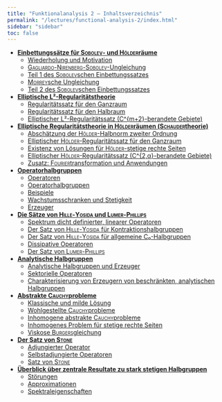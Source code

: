 ```yaml
---
title: "Funktionalanalysis 2 – Inhaltsverzeichnis"
permalink: "/lectures/functional-analysis-2/index.html"
sidebar: "sidebar"
toc: false
---
```


* **[Einbettungssätze für <span style="font-variant: small-caps;">Sobolev</span>- und <span style="font-variant: small-caps;">Hölder</span>räume](/class-notes/lectures/functional-analysis-2/einbettungssaetze-fuer-sobolev-und-hoelderraeume.html)**
  * [Wiederholung und Motivation](/class-notes/lectures/functional-analysis-2/einbettungssaetze-fuer-sobolev-und-hoelderraeume.html#wiederholung-und-motivation)
  * [<span style="font-variant: small-caps;">Gagliardo</span>-<span style="font-variant: small-caps;">Nirenberg</span>-<span style="font-variant: small-caps;">Sobolev</span>-Ungleichung](/class-notes/lectures/functional-analysis-2/einbettungssaetze-fuer-sobolev-und-hoelderraeume.html#gagliardo-nirenberg-sobolev-ungleichung)
  * [Teil 1 des <span style="font-variant: small-caps;">Sobolev</span>schen Einbettungssatzes](/class-notes/lectures/functional-analysis-2/einbettungssaetze-fuer-sobolev-und-hoelderraeume.html#teil-1-des-sobolevschen-einbettungssatzes)
  * [<span style="font-variant: small-caps;">Morrey</span>sche Ungleichung](/class-notes/lectures/functional-analysis-2/einbettungssaetze-fuer-sobolev-und-hoelderraeume.html#morreysche-ungleichung)
  * [Teil 2 des <span style="font-variant: small-caps;">Sobolev</span>schen Einbettungssatzes](/class-notes/lectures/functional-analysis-2/einbettungssaetze-fuer-sobolev-und-hoelderraeume.html#teil-2-des-sobolevschen-einbettungssatzes)
* **[Elliptische L²-Regularitätstheorie](/class-notes/lectures/functional-analysis-2/elliptische-l2-regularitaetstheorie.html)**
  * [Regularitätssatz für den Ganzraum](/class-notes/lectures/functional-analysis-2/elliptische-l2-regularitaetstheorie.html#regularitaetssatz-fuer-den-ganzraum)
  * [Regularitätssatz für den Halbraum](/class-notes/lectures/functional-analysis-2/elliptische-l2-regularitaetstheorie.html#regularitaetssatz-fuer-den-halbraum)
  * [Elliptischer L²-Regularitätssatz (C^{m+2}-berandete Gebiete)](/class-notes/lectures/functional-analysis-2/elliptische-l2-regularitaetstheorie.html#elliptischer-l2-regularitaetssatz-cm2-berandete-gebiete)
* **[Elliptische Regularitätstheorie in <span style="font-variant: small-caps;">Hölder</span>räumen (<span style="font-variant: small-caps;">Schauder</span>theorie)](/class-notes/lectures/functional-analysis-2/elliptische-regularitaetstheorie-in-hoelderraeumen-schaudertheorie.html)**
  * [Abschätzung der <span style="font-variant: small-caps;">Hölder</span>-Halbnorm zweiter Ordnung](/class-notes/lectures/functional-analysis-2/elliptische-regularitaetstheorie-in-hoelderraeumen-schaudertheorie.html#abschaetzung-der-hoelder-halbnorm-zweiter-ordnung)
  * [Elliptischer <span style="font-variant: small-caps;">Hölder</span>-Regularitätssatz für den Ganzraum](/class-notes/lectures/functional-analysis-2/elliptische-regularitaetstheorie-in-hoelderraeumen-schaudertheorie.html#elliptischer-hoelder-regularitaetssatz-fuer-den-ganzraum)
  * [Existenz von Lösungen für <span style="font-variant: small-caps;">Hölder</span>-stetige rechte Seiten](/class-notes/lectures/functional-analysis-2/elliptische-regularitaetstheorie-in-hoelderraeumen-schaudertheorie.html#existenz-von-loesungen-fuer-hoelder-stetige-rechte-seiten)
  * [Elliptischer <span style="font-variant: small-caps;">Hölder</span>-Regularitätssatz (C^{2,α}-berandete Gebiete)](/class-notes/lectures/functional-analysis-2/elliptische-regularitaetstheorie-in-hoelderraeumen-schaudertheorie.html#elliptischer-hoelder-regularitaetssatz-c2alpha-berandete-gebiete)
  * [Zusatz: <span style="font-variant: small-caps;">Fourier</span>transformation und Anwendungen](/class-notes/lectures/functional-analysis-2/elliptische-regularitaetstheorie-in-hoelderraeumen-schaudertheorie.html#zusatz-fouriertransformation-und-anwendungen)
* **[Operatorhalbgruppen](/class-notes/lectures/functional-analysis-2/operatorhalbgruppen.html)**
  * [Operatoren](/class-notes/lectures/functional-analysis-2/operatorhalbgruppen.html#operatoren)
  * [Operatorhalbgruppen](/class-notes/lectures/functional-analysis-2/operatorhalbgruppen.html#operatorhalbgruppen)
  * [Beispiele](/class-notes/lectures/functional-analysis-2/operatorhalbgruppen.html#beispiele)
  * [Wachstumsschranken und Stetigkeit](/class-notes/lectures/functional-analysis-2/operatorhalbgruppen.html#wachstumsschranken-und-stetigkeit)
  * [Erzeuger](/class-notes/lectures/functional-analysis-2/operatorhalbgruppen.html#erzeuger)
* **[Die Sätze von <span style="font-variant: small-caps;">Hille</span>-<span style="font-variant: small-caps;">Yosida</span> und <span style="font-variant: small-caps;">Lumer</span>-<span style="font-variant: small-caps;">Phillips</span>](/class-notes/lectures/functional-analysis-2/die-saetze-von-hille-yosida-und-lumer-phillips.html)**
  * [Spektrum dicht definierter, linearer Operatoren](/class-notes/lectures/functional-analysis-2/die-saetze-von-hille-yosida-und-lumer-phillips.html#spektrum-dicht-definierter-linearer-operatoren)
  * [Der Satz von <span style="font-variant: small-caps;">Hille</span>-<span style="font-variant: small-caps;">Yosida</span> für Kontraktionshalbgruppen](/class-notes/lectures/functional-analysis-2/die-saetze-von-hille-yosida-und-lumer-phillips.html#der-satz-von-hille-yosida-fuer-kontraktionshalbgruppen)
  * [Der Satz von <span style="font-variant: small-caps;">Hille</span>-<span style="font-variant: small-caps;">Yosida</span> für allgemeine C₀-Halbgruppen](/class-notes/lectures/functional-analysis-2/die-saetze-von-hille-yosida-und-lumer-phillips.html#der-satz-von-hille-yosida-fuer-allgemeine-c0-halbgruppen)
  * [Dissipative Operatoren](/class-notes/lectures/functional-analysis-2/die-saetze-von-hille-yosida-und-lumer-phillips.html#dissipative-operatoren)
  * [Der Satz von <span style="font-variant: small-caps;">Lumer</span>-<span style="font-variant: small-caps;">Phillips</span>](/class-notes/lectures/functional-analysis-2/die-saetze-von-hille-yosida-und-lumer-phillips.html#der-satz-von-lumer-phillips)
* **[Analytische Halbgruppen](/class-notes/lectures/functional-analysis-2/analytische-halbgruppen.html)**
  * [Analytische Halbgruppen und Erzeuger](/class-notes/lectures/functional-analysis-2/analytische-halbgruppen.html#analytische-halbgruppen-und-erzeuger)
  * [Sektorielle Operatoren](/class-notes/lectures/functional-analysis-2/analytische-halbgruppen.html#sektorielle-operatoren)
  * [Charakterisierung von Erzeugern von beschränkten, analytischen Halbgruppen](/class-notes/lectures/functional-analysis-2/analytische-halbgruppen.html#charakterisierung-von-erzeugern-von-beschraenkten-analytischen-halbgruppen)
* **[Abstrakte <span style="font-variant: small-caps;">Cauchy</span>probleme](/class-notes/lectures/functional-analysis-2/abstrakte-cauchyprobleme.html)**
  * [Klassische und milde Lösung](/class-notes/lectures/functional-analysis-2/abstrakte-cauchyprobleme.html#klassische-und-milde-loesung)
  * [Wohlgestellte <span style="font-variant: small-caps;">Cauchy</span>probleme](/class-notes/lectures/functional-analysis-2/abstrakte-cauchyprobleme.html#wohlgestellte-cauchyprobleme)
  * [Inhomogene abstrakte <span style="font-variant: small-caps;">Cauchy</span>probleme](/class-notes/lectures/functional-analysis-2/abstrakte-cauchyprobleme.html#inhomogene-abstrakte-cauchyprobleme)
  * [Inhomogenes Problem für stetige rechte Seiten](/class-notes/lectures/functional-analysis-2/abstrakte-cauchyprobleme.html#inhomogenes-problem-fuer-stetige-rechte-seiten)
  * [Viskose <span style="font-variant: small-caps;">Burgers</span>gleichung](/class-notes/lectures/functional-analysis-2/abstrakte-cauchyprobleme.html#viskose-burgersgleichung)
* **[Der Satz von <span style="font-variant: small-caps;">Stone</span>](/class-notes/lectures/functional-analysis-2/der-satz-von-stone.html)**
  * [Adjungierter Operator](/class-notes/lectures/functional-analysis-2/der-satz-von-stone.html#adjungierter-operator)
  * [Selbstadjungierte Operatoren](/class-notes/lectures/functional-analysis-2/der-satz-von-stone.html#selbstadjungierte-operatoren)
  * [Satz von <span style="font-variant: small-caps;">Stone</span>](/class-notes/lectures/functional-analysis-2/der-satz-von-stone.html#satz-von-stone)
* **[Überblick über zentrale Resultate zu stark stetigen Halbgruppen](/class-notes/lectures/functional-analysis-2/ueberblick-ueber-zentrale-resultate-zu-stark-stetigen-halbgruppen.html)**
  * [Störungen](/class-notes/lectures/functional-analysis-2/ueberblick-ueber-zentrale-resultate-zu-stark-stetigen-halbgruppen.html#stoerungen)
  * [Approximationen](/class-notes/lectures/functional-analysis-2/ueberblick-ueber-zentrale-resultate-zu-stark-stetigen-halbgruppen.html#approximationen)
  * [Spektraleigenschaften](/class-notes/lectures/functional-analysis-2/ueberblick-ueber-zentrale-resultate-zu-stark-stetigen-halbgruppen.html#spektraleigenschaften)
